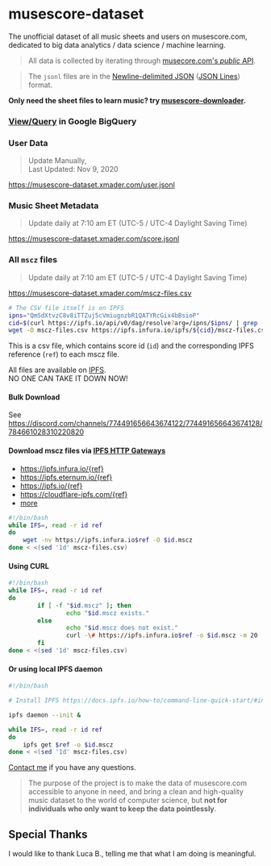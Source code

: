 
# musescore-dataset

The unofficial dataset of all music sheets and users on musescore.com, dedicated to big data analytics / data science / machine learning.

> All data is collected by iterating through [musecore.com's *public* API](https://developers.musescore.com/).

> The `jsonl` files are in the [Newline-delimited JSON](https://en.wikipedia.org/wiki/JSON_streaming#Line-delimited_JSON) ([JSON Lines](http://jsonlines.org/)) format.

**Only need the sheet files to learn music? try [musescore-downloader](https://github.com/Xmader/musescore-downloader).**

### [View/Query](https://console.cloud.google.com/bigquery?project=xmader&p=xmader&d=musescore&page=dataset) in Google BigQuery

### User Data

> Update Manually,  
> Last Updated: Nov 9, 2020

https://musescore-dataset.xmader.com/user.jsonl

### Music Sheet Metadata

> Update daily at 7:10 am ET (UTC-5 / UTC-4 Daylight Saving Time)

https://musescore-dataset.xmader.com/score.jsonl

### All `mscz` files

> Update daily at 7:10 am ET (UTC-5 / UTC-4 Daylight Saving Time)

https://musescore-dataset.xmader.com/mscz-files.csv

```sh
# The CSV file itself is on IPFS
ipns="QmSdXtvzC8v8iTTZuj5cVmiugnzbR1QATYRcGix4bBsioP"
cid=$(curl https://ipfs.io/api/v0/dag/resolve?arg=/ipns/$ipns/ | grep -o "\\w\{46\}")
wget -O mscz-files.csv https://ipfs.infura.io/ipfs/${cid}/mscz-files.csv
```

This is a csv file, which contains score id (`id`) and the corresponding IPFS reference (`ref`) to each mscz file.

All files are available on [IPFS](https://ipfs.io/).  
NO ONE CAN TAKE IT DOWN NOW!

#### Bulk Download

See <https://discord.com/channels/774491656643674122/774491656643674128/784661028310220820>

#### Download mscz files via [IPFS HTTP Gateways](https://docs.ipfs.io/how-to/address-ipfs-on-web/#http-gateways)

* https://ipfs.infura.io/{ref}
* https://ipfs.eternum.io/{ref}
* https://ipfs.io/{ref}
* https://cloudflare-ipfs.com/{ref}
* [more](https://ipfs.github.io/public-gateway-checker/)

```sh
#!/bin/bash
while IFS=, read -r id ref
do
    wget -nv https://ipfs.infura.io$ref -O $id.mscz
done < <(sed '1d' mscz-files.csv)
```
#### Using CURL

```bash
#!/bin/bash
while IFS=, read -r id ref
do
        if [ -f "$id.mscz" ]; then
                echo "$id.mscz exists."
        else
                echo "$id.mscz does not exist."
                curl -\# https://ipfs.infura.io$ref -o $id.mscz -m 20
        fi
done < <(sed '1d' mscz-files.csv)
```

#### Or using local IPFS daemon

```bash
#!/bin/bash

# Install IPFS https://docs.ipfs.io/how-to/command-line-quick-start/#install-ipfs

ipfs daemon --init &

while IFS=, read -r id ref
do
    ipfs get $ref -o $id.mscz
done < <(sed '1d' mscz-files.csv)
```

[Contact me](mailto:i@xmader.com) if you have any questions.

> The purpose of the project is to make the data of musescore.com accessible to anyone in need, and bring a clean and high-quality music dataset to the world of computer science, but **not for individuals who only want to keep the data pointlessly**.

## Special Thanks

I would like to thank Luca B., 
telling me that what I am doing is meaningful.
